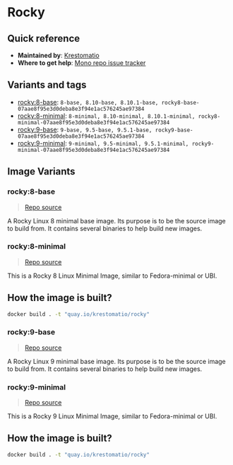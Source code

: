 # Rocky
## Quick reference
- **Maintained by**:
[Krestomatio](https://krestomatio.com)
- **Where to get help**:
[Mono repo issue tracker](https://github.com/krestomatio/container_builder/issues)

## Variants and tags
- [rocky:8-base](#rocky8-base): `8-base, 8.10-base, 8.10.1-base, rocky8-base-07aae8f95e3d0deba8e3f94e1ac576245ae97384`
- [rocky:8-minimal](#rocky8-minimal): `8-minimal, 8.10-minimal, 8.10.1-minimal, rocky8-minimal-07aae8f95e3d0deba8e3f94e1ac576245ae97384`
- [rocky:9-base](#rocky9-base): `9-base, 9.5-base, 9.5.1-base, rocky9-base-07aae8f95e3d0deba8e3f94e1ac576245ae97384`
- [rocky:9-minimal](#rocky9-minimal): `9-minimal, 9.5-minimal, 9.5.1-minimal, rocky9-minimal-07aae8f95e3d0deba8e3f94e1ac576245ae97384`


## Image Variants
### rocky:8-base
> [Repo source](https://github.com/krestomatio/container_builder/tree/master/rocky/rocky8-base)

A Rocky Linux 8 minimal base image. Its purpose is to be the source image to build from. It contains several binaries to help build new images.

### rocky:8-minimal
> [Repo source](https://github.com/krestomatio/container_builder/tree/master/rocky/rocky8-minimal)

This is a Rocky 8 Linux Minimal Image, similar to Fedora-minimal or UBI.

## How the image is built?
```bash
docker build . -t "quay.io/krestomatio/rocky"
```

### rocky:9-base
> [Repo source](https://github.com/krestomatio/container_builder/tree/master/rocky/rocky9-base)

A Rocky Linux 9 minimal base image. Its purpose is to be the source image to build from. It contains several binaries to help build new images.

### rocky:9-minimal
> [Repo source](https://github.com/krestomatio/container_builder/tree/master/rocky/rocky9-minimal)

This is a Rocky 9 Linux Minimal Image, similar to Fedora-minimal or UBI.

## How the image is built?
```bash
docker build . -t "quay.io/krestomatio/rocky"
```


